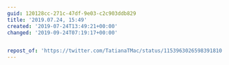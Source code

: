 ```yaml
---
guid: 120128cc-271c-47df-9e03-c2c903ddb829
title: '2019.07.24, 15:49'
created: '2019-07-24T13:49:21+00:00'
changed: '2019-09-24T07:19:17+00:00'


repost_of: 'https://twitter.com/TatianaTMac/status/1153963026598391810'
---
```



